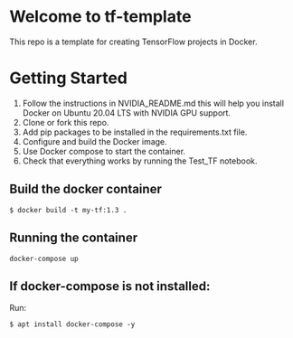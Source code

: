 # Welcome to tf-template

This repo is a template for creating TensorFlow projects in Docker.


# Getting Started

1. Follow the instructions in NVIDIA_README.md this will help you install Docker on Ubuntu 20.04 LTS with NVIDIA GPU support.
2. Clone or fork this repo.
3. Add pip packages to be installed in the requirements.txt file.
4. Configure and build the Docker image.
5. Use Docker compose to start the container.
6. Check that everything works by running the Test_TF notebook.


## Build the docker container
```
$ docker build -t my-tf:1.3 .
```


## Running the container
```
docker-compose up
```


## If docker-compose is not installed:
Run:  
```
$ apt install docker-compose -y
```
